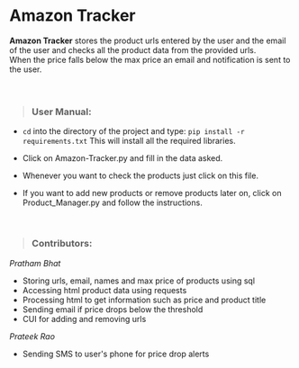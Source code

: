 # Amazon Tracker

<b>Amazon Tracker</b> stores the product urls entered by the user and the email of the user and
checks all the product data from the provided urls.<br>
When the price falls below the max price an email and notification is sent to the user.
<br><br><br>

>### **User Manual:**

* ```cd``` into the directory of the project and type: 
        ```
        pip install -r requirements.txt
        ```
   This will install all the required libraries.

* Click on Amazon-Tracker.py and fill in the data asked.

* Whenever you want to check the products just click on this file.

* If you want to add new products or remove products later on, click on Product_Manager.py
  and follow the instructions.
<br>

>### **Contributors:**

*Pratham Bhat*
* Storing urls, email, names and max price of products using sql
* Accessing html product data using requests
* Processing html to get information such as price and product title
* Sending email if price drops below the threshold
* CUI for adding and removing urls

*Prateek Rao*
* Sending SMS to user's phone for price drop alerts
